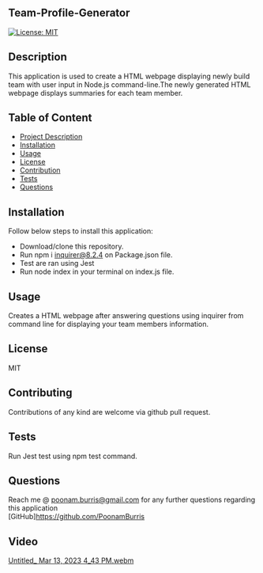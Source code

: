 ## Team-Profile-Generator
  [![License: MIT](https://img.shields.io/badge/License-MIT-yellow.svg)](https://opensource.org/licenses/MIT)

  ## Description
  This application is used to create a HTML webpage displaying newly build team with user input in Node.js command-line.The newly generated HTML webpage displays summaries for each team member.
  
  ## Table of Content
  - [Project Description](#Description)
  - [Installation](#Installation)
  - [Usage](#Usage)
  - [License](#License)
  - [Contribution](#Contribution)
  - [Tests](#Tests)
  - [Questions](#Questions)
  
  ## Installation
  Follow below steps to install this application:
  - Download/clone this repository.
  - Run npm i inquirer@8.2.4 on Package.json file.
  - Test are ran using Jest
  - Run node index in your terminal on index.js file.
  
  ## Usage
  Creates a HTML webpage after answering questions using inquirer from command line for displaying your team members information.
  
  ## License
  MIT
  
  ## Contributing
  Contributions of any kind are welcome via github pull request.
  
  ## Tests
  Run Jest test using npm test command.
  
  ## Questions
  Reach me @ poonam.burris@gmail.com for any further questions regarding this application
  <br>
  [GitHub]https://github.com/PoonamBurris

  ## Video
[Untitled_ Mar 13, 2023 4_43 PM.webm](https://user-images.githubusercontent.com/119805763/224829300-ed9ad04b-3bf6-4ed9-96b9-ff0b24e95cc4.webm)

